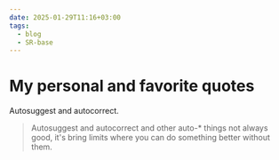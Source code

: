 ```yaml
---
date: 2025-01-29T11:16+03:00
tags:
  - blog
  - SR-base
---
```


# My personal and favorite quotes

Autosuggest and autocorrect.
&#10;<br>
> Autosuggest and autocorrect and other auto-* things not always good, it's
> bring limits where you can do something better without them.
